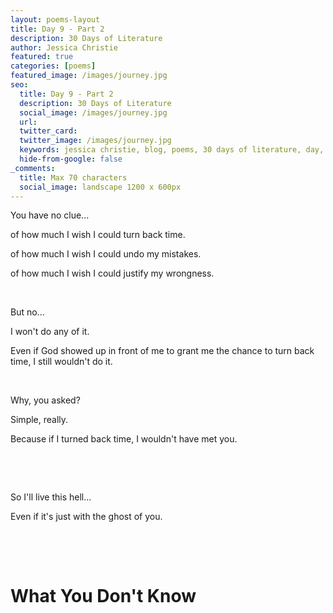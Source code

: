 ```yaml
---
layout: poems-layout
title: Day 9 - Part 2
description: 30 Days of Literature
author: Jessica Christie
featured: true
categories: [poems]
featured_image: /images/journey.jpg
seo:
  title: Day 9 - Part 2
  description: 30 Days of Literature
  social_image: /images/journey.jpg
  url:
  twitter_card:
  twitter_image: /images/journey.jpg
  keywords: jessica christie, blog, poems, 30 days of literature, day, no clue, wish, turn back time, mistakes, hell, ghost of you
  hide-from-google: false
_comments:
  title: Max 70 characters
  social_image: landscape 1200 x 600px
---
```

You have no clue...

of how much I wish I could turn back time.

of how much I wish I could undo my mistakes.

of how much I wish I could justify my wrongness.

&nbsp;

But no...

I won't do any of it.

Even if God showed up in front of me to grant me the chance to turn back time, I still wouldn't do it.

&nbsp;

Why, you asked?

Simple, really.

Because if I turned back time, I wouldn't have met you.

&nbsp;

&nbsp;

So I'll live this hell...

Even if it's just with the ghost of you.

&nbsp;

&nbsp;

# What You Don't Know

&nbsp;

&nbsp;
